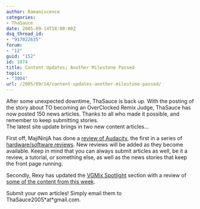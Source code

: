 ```yaml
---
author: Ramaniscence
categories:
- ThaSauce
date: 2005-09-14T18:00:00Z
dsq_thread_id:
- "917022635"
forum:
- "12"
guid: "152"
id: 1074
title: Content Updates; Another Milestone Passed
topic:
- "3004"
url: /2005/09/14/content-updates-another-milestone-passed/
---
```


After some unexpected downtime, ThaSauce is back up. With the posting of the story about TO becoming an OverClocked Remix Judge, ThaSauce has now posted 150 news articles. Thanks to all who made it possible, and remember to keep submitting stories.   
The latest site update brings in two new content articles&#8230;
  
First off, MajiNinjA has done a <a href="modules.php?name=Content&#038;pa=showpage&#038;pid=12" target="_self">review of Audacity</a>, the first in a series of <a href="modules.php?name=Content&#038;pa=list_pages_categories&#038;cid=4" target="_self">hardware/software reviews</a>. New reviews will be added as they become available. Keep in mind that you can always submit articles as well, be it a review, a tutorial, or something else, as well as the news stories that keep the front page running. 

Secondly, Rexy has updated the <a href="modules.php?name=Content&#038;pa=list_pages_categories&#038;cid=5" target="_self">VGMix Spotlight</a> section with a review of <a href="modules.php?name=Content&#038;pa=showpage&#038;pid=13" target="_self">some of the content from this week</a>.

Submit your own articles! Simply email them to ThaSauce2005\*at\*gmail.com.